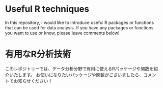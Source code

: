 # Useful R techniques

In this repository, I would like to introduce useful R packages or functions that can be used for data analysis.
If you have any packages or functions you want to use or know, please leave comments below!

# 有用なR分析技術

このレポジトリーでは、データ分析分野で有用に使えるRパッケージや関数を紹介いたします。
お使いになりたいパッケージや関数がございましたら、コメントでお知らせください！
